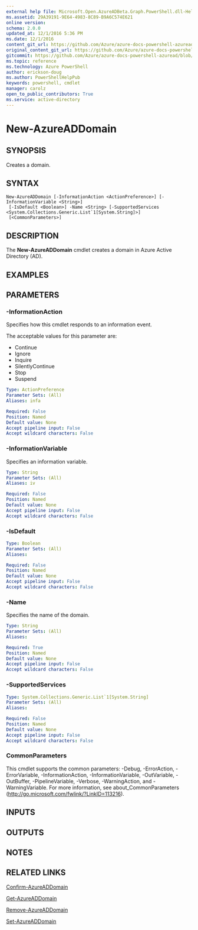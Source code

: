 ```yaml
---
external help file: Microsoft.Open.AzureADBeta.Graph.PowerShell.dll-Help.xml
ms.assetid: 29A39191-9E64-4983-8C89-B9A6C574E621
online version: 
schema: 2.0.0
updated_at: 12/1/2016 5:36 PM
ms.date: 12/1/2016
content_git_url: https://github.com/Azure/azure-docs-powershell-azuread/blob/live/Azure%20AD%20Cmdlets/AzureAD/v2/New-AzureADDomain.md
original_content_git_url: https://github.com/Azure/azure-docs-powershell-azuread/blob/live/Azure%20AD%20Cmdlets/AzureAD/v2/New-AzureADDomain.md
gitcommit: https://github.com/Azure/azure-docs-powershell-azuread/blob/8f658f99458e2c236d5f4be363030b6f24cacc4c/Azure%20AD%20Cmdlets/AzureAD/v2/New-AzureADDomain.md
ms.topic: reference
ms.technology: Azure PowerShell
author: erickson-doug
ms.author: PowerShellHelpPub
keywords: powershell, cmdlet
manager: carolz
open_to_public_contributors: True
ms.service: active-directory
---
```


# New-AzureADDomain

## SYNOPSIS
Creates a domain.

## SYNTAX

```
New-AzureADDomain [-InformationAction <ActionPreference>] [-InformationVariable <String>]
 [-IsDefault <Boolean>] -Name <String> [-SupportedServices <System.Collections.Generic.List`1[System.String]>]
 [<CommonParameters>]
```

## DESCRIPTION
The **New-AzureADDomain** cmdlet creates a domain in Azure Active Directory (AD).

## EXAMPLES

## PARAMETERS

### -InformationAction
Specifies how this cmdlet responds to an information event.

The acceptable values for this parameter are:

- Continue
- Ignore
- Inquire
- SilentlyContinue
- Stop
- Suspend

```yaml
Type: ActionPreference
Parameter Sets: (All)
Aliases: infa

Required: False
Position: Named
Default value: None
Accept pipeline input: False
Accept wildcard characters: False
```

### -InformationVariable
Specifies an information variable.

```yaml
Type: String
Parameter Sets: (All)
Aliases: iv

Required: False
Position: Named
Default value: None
Accept pipeline input: False
Accept wildcard characters: False
```

### -IsDefault
```yaml
Type: Boolean
Parameter Sets: (All)
Aliases: 

Required: False
Position: Named
Default value: None
Accept pipeline input: False
Accept wildcard characters: False
```

### -Name
Specifies the name of the domain.

```yaml
Type: String
Parameter Sets: (All)
Aliases: 

Required: True
Position: Named
Default value: None
Accept pipeline input: False
Accept wildcard characters: False
```

### -SupportedServices
```yaml
Type: System.Collections.Generic.List`1[System.String]
Parameter Sets: (All)
Aliases: 

Required: False
Position: Named
Default value: None
Accept pipeline input: False
Accept wildcard characters: False
```

### CommonParameters
This cmdlet supports the common parameters: -Debug, -ErrorAction, -ErrorVariable, -InformationAction, -InformationVariable, -OutVariable, -OutBuffer, -PipelineVariable, -Verbose, -WarningAction, and -WarningVariable. For more information, see about_CommonParameters (http://go.microsoft.com/fwlink/?LinkID=113216).

## INPUTS

## OUTPUTS

## NOTES

## RELATED LINKS

[Confirm-AzureADDomain](xref:AzureAD/v2/Confirm-AzureADDomain.md)

[Get-AzureADDomain](xref:AzureAD/v2/Get-AzureADDomain.md)

[Remove-AzureADDomain](xref:AzureAD/v2/Remove-AzureADDomain.md)

[Set-AzureADDomain](xref:AzureAD/v2/Set-AzureADDomain.md)


